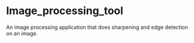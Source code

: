 # Image_processing_tool
An image processing application that does sharpening and edge detection on an image.
